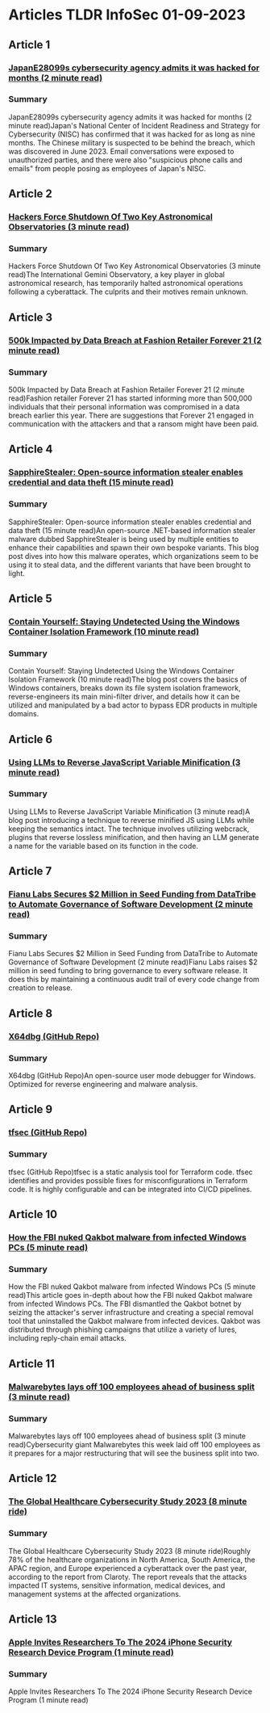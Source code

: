 # Articles TLDR InfoSec 01-09-2023

## Article 1
### [JapanE28099s cybersecurity agency admits it was hacked for months (2 minute read)](https://tldr.tech)
### Summary 
 JapanE28099s cybersecurity agency admits it was hacked for months (2 minute read)Japan's National Center of Incident Readiness and Strategy for Cybersecurity (NISC) has confirmed that it was hacked for as long as nine months. The Chinese military is suspected to be behind the breach, which was discovered in June 2023. Email conversations were exposed to unauthorized parties, and there were also "suspicious phone calls and emails" from people posing as employees of Japan's NISC.

## Article 2
### [Hackers Force Shutdown Of Two Key Astronomical Observatories (3 minute read)](https://tldr.tech)
### Summary 
 Hackers Force Shutdown Of Two Key Astronomical Observatories (3 minute read)The International Gemini Observatory, a key player in global astronomical research, has temporarily halted astronomical operations following a cyberattack. The culprits and their motives remain unknown.

## Article 3
### [500k Impacted by Data Breach at Fashion Retailer Forever 21 (2 minute read)](https://tldr.tech)
### Summary 
 500k Impacted by Data Breach at Fashion Retailer Forever 21 (2 minute read)Fashion retailer Forever 21 has started informing more than 500,000 individuals that their personal information was compromised in a data breach earlier this year. There are suggestions that Forever 21 engaged in communication with the attackers and that a ransom might have been paid.</span>

## Article 4
### [SapphireStealer: Open-source information stealer enables credential and data theft (15 minute read)](https://tldr.tech)
### Summary 
 SapphireStealer: Open-source information stealer enables credential and data theft (15 minute read)An open-source .NET-based information stealer malware dubbed SapphireStealer is being used by multiple entities to enhance their capabilities and spawn their own bespoke variants. This blog post dives into how this malware operates, which organizations seem to be using it to steal data, and the different variants that have been brought to light.

## Article 5
### [Contain Yourself: Staying Undetected Using the Windows Container Isolation Framework (10 minute read)](https://tldr.tech)
### Summary 
 Contain Yourself: Staying Undetected Using the Windows Container Isolation Framework (10 minute read)The blog post covers the basics of Windows containers, breaks down its file system isolation framework, reverse-engineers its main mini-filter driver, and details how it can be utilized and manipulated by a bad actor to bypass EDR products in multiple domains.

## Article 6
### [Using LLMs to Reverse JavaScript Variable Minification (3 minute read)](https://tldr.tech)
### Summary 
 Using LLMs to Reverse JavaScript Variable Minification (3 minute read)A blog post introducing a technique to reverse minified JS using LLMs while keeping the semantics intact. The technique involves utilizing webcrack, plugins that reverse lossless minification, and then having an LLM generate a name for the variable based on its function in the code.

## Article 7
### [Fianu Labs Secures $2 Million in Seed Funding from DataTribe to Automate Governance of Software Development  (2 minute read)</strong>](https://tldr.tech)
### Summary 
 Fianu Labs Secures $2 Million in Seed Funding from DataTribe to Automate Governance of Software Development  (2 minute read)</strong>Fianu Labs raises $2 million in seed funding to bring governance to every software release. It does this by maintaining a continuous audit trail of every code change from creation to release.

## Article 8
### [X64dbg (GitHub Repo)](https://tldr.tech)
### Summary 
 X64dbg (GitHub Repo)An open-source user mode debugger for Windows. Optimized for reverse engineering and malware analysis.

## Article 9
### [tfsec (GitHub Repo)](https://tldr.tech)
### Summary 
 tfsec (GitHub Repo)tfsec is a static analysis tool for Terraform code. tfsec identifies and provides possible fixes for misconfigurations in Terraform code. It is highly configurable and can be integrated into CI/CD pipelines.

## Article 10
### [How the FBI nuked Qakbot malware from infected Windows PCs (5 minute read)](https://tldr.tech)
### Summary 
 How the FBI nuked Qakbot malware from infected Windows PCs (5 minute read)This article goes in-depth about how the FBI nuked Qakbot malware from infected Windows PCs. The FBI dismantled the Qakbot botnet by seizing the attacker's server infrastructure and creating a special removal tool that uninstalled the Qakbot malware from infected devices. Qakbot was distributed through phishing campaigns that utilize a variety of lures, including reply-chain email attacks.

## Article 11
### [Malwarebytes lays off 100 employees ahead of business split (3 minute read)](https://tldr.tech)
### Summary 
 Malwarebytes lays off 100 employees ahead of business split (3 minute read)Cybersecurity giant Malwarebytes this week laid off 100 employees as it prepares for a major restructuring that will see the business split into two.

## Article 12
### [The Global Healthcare Cybersecurity Study 2023 (8 minute ride)](https://tldr.tech)
### Summary 
 The Global Healthcare Cybersecurity Study 2023 (8 minute ride)Roughly 78% of the healthcare organizations in North America, South America, the APAC region, and Europe experienced a cyberattack over the past year, according to the report from Claroty. The report reveals that the attacks impacted IT systems, sensitive information, medical devices, and management systems at the affected organizations.

## Article 13
### [Apple Invites Researchers To The 2024 iPhone Security Research Device Program (1 minute read)](https://tldr.tech)
### Summary 
 Apple Invites Researchers To The 2024 iPhone Security Research Device Program (1 minute read)


